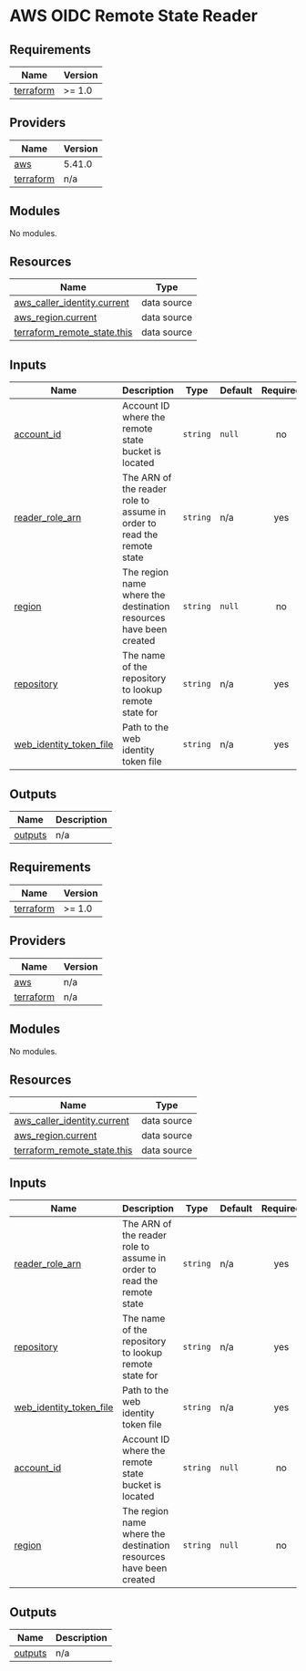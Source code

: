 # AWS OIDC Remote State Reader

## Requirements

| Name                                                                     | Version |
| ------------------------------------------------------------------------ | ------- |
| <a name="requirement_terraform"></a> [terraform](#requirement_terraform) | >= 1.0  |

## Providers

| Name                                                               | Version |
| ------------------------------------------------------------------ | ------- |
| <a name="provider_aws"></a> [aws](#provider_aws)                   | 5.41.0  |
| <a name="provider_terraform"></a> [terraform](#provider_terraform) | n/a     |

## Modules

No modules.

## Resources

| Name                                                                                                                             | Type        |
| -------------------------------------------------------------------------------------------------------------------------------- | ----------- |
| [aws_caller_identity.current](https://registry.terraform.io/providers/hashicorp/aws/latest/docs/data-sources/caller_identity)    | data source |
| [aws_region.current](https://registry.terraform.io/providers/hashicorp/aws/latest/docs/data-sources/region)                      | data source |
| [terraform_remote_state.this](https://registry.terraform.io/providers/hashicorp/terraform/latest/docs/data-sources/remote_state) | data source |

## Inputs

| Name                                                                                                   | Description                                                            | Type     | Default | Required |
| ------------------------------------------------------------------------------------------------------ | ---------------------------------------------------------------------- | -------- | ------- | :------: |
| <a name="input_account_id"></a> [account_id](#input_account_id)                                        | Account ID where the remote state bucket is located                    | `string` | `null`  |    no    |
| <a name="input_reader_role_arn"></a> [reader_role_arn](#input_reader_role_arn)                         | The ARN of the reader role to assume in order to read the remote state | `string` | n/a     |   yes    |
| <a name="input_region"></a> [region](#input_region)                                                    | The region name where the destination resources have been created      | `string` | `null`  |    no    |
| <a name="input_repository"></a> [repository](#input_repository)                                        | The name of the repository to lookup remote state for                  | `string` | n/a     |   yes    |
| <a name="input_web_identity_token_file"></a> [web_identity_token_file](#input_web_identity_token_file) | Path to the web identity token file                                    | `string` | n/a     |   yes    |

## Outputs

| Name                                                     | Description |
| -------------------------------------------------------- | ----------- |
| <a name="output_outputs"></a> [outputs](#output_outputs) | n/a         |

<!-- BEGIN_TF_DOCS -->
## Requirements

| Name | Version |
|------|---------|
| <a name="requirement_terraform"></a> [terraform](#requirement\_terraform) | >= 1.0 |

## Providers

| Name | Version |
|------|---------|
| <a name="provider_aws"></a> [aws](#provider\_aws) | n/a |
| <a name="provider_terraform"></a> [terraform](#provider\_terraform) | n/a |

## Modules

No modules.

## Resources

| Name | Type |
|------|------|
| [aws_caller_identity.current](https://registry.terraform.io/providers/hashicorp/aws/latest/docs/data-sources/caller_identity) | data source |
| [aws_region.current](https://registry.terraform.io/providers/hashicorp/aws/latest/docs/data-sources/region) | data source |
| [terraform_remote_state.this](https://registry.terraform.io/providers/hashicorp/terraform/latest/docs/data-sources/remote_state) | data source |

## Inputs

| Name | Description | Type | Default | Required |
|------|-------------|------|---------|:--------:|
| <a name="input_reader_role_arn"></a> [reader\_role\_arn](#input\_reader\_role\_arn) | The ARN of the reader role to assume in order to read the remote state | `string` | n/a | yes |
| <a name="input_repository"></a> [repository](#input\_repository) | The name of the repository to lookup remote state for | `string` | n/a | yes |
| <a name="input_web_identity_token_file"></a> [web\_identity\_token\_file](#input\_web\_identity\_token\_file) | Path to the web identity token file | `string` | n/a | yes |
| <a name="input_account_id"></a> [account\_id](#input\_account\_id) | Account ID where the remote state bucket is located | `string` | `null` | no |
| <a name="input_region"></a> [region](#input\_region) | The region name where the destination resources have been created | `string` | `null` | no |

## Outputs

| Name | Description |
|------|-------------|
| <a name="output_outputs"></a> [outputs](#output\_outputs) | n/a |
<!-- END_TF_DOCS -->

